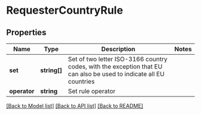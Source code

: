 # RequesterCountryRule

## Properties
Name | Type | Description | Notes
------------ | ------------- | ------------- | -------------
**set** | **string[]** | Set of two letter ISO-3166 country codes, with the exception that EU can also be used to indicate all EU countries | 
**operator** | **string** | Set rule operator | 

[[Back to Model list]](../../README.md#documentation-for-models) [[Back to API list]](../../README.md#documentation-for-api-endpoints) [[Back to README]](../../README.md)

